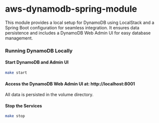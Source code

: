 # aws-dynamodb-spring-module

This module provides a local setup for DynamoDB using LocalStack and a Spring Boot configuration for seamless integration. It ensures data persistence and includes a DynamoDB Web Admin UI for easy database management.

### Running DynamoDB Locally

#### Start DynamoDB and Admin UI
```sh
make start
```

#### Access the DynamoDB Web Admin UI at: http://localhost:8001

All data is persisted in the volume directory.

#### Stop the Services
```sh
make stop
```

